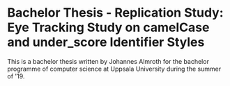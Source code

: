 # Bachelor Thesis - Replication Study: Eye Tracking Study on camelCase and under_score Identifier Styles
This is a bachelor thesis written by Johannes Almroth for the bachelor programme of computer science at Uppsala University during the summer of '19.